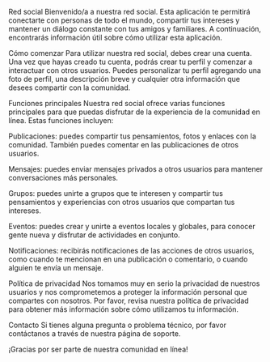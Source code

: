 Red social
Bienvenido/a a nuestra red social. Esta aplicación te permitirá conectarte con personas de todo el mundo, compartir tus intereses y mantener un diálogo constante con tus amigos y familiares. A continuación, encontrarás información útil sobre cómo utilizar esta aplicación.

Cómo comenzar
Para utilizar nuestra red social, debes crear una cuenta. Una vez que hayas creado tu cuenta, podrás crear tu perfil y comenzar a interactuar con otros usuarios. Puedes personalizar tu perfil agregando una foto de perfil, una descripción breve y cualquier otra información que desees compartir con la comunidad.

Funciones principales
Nuestra red social ofrece varias funciones principales para que puedas disfrutar de la experiencia de la comunidad en línea. Estas funciones incluyen:

Publicaciones: puedes compartir tus pensamientos, fotos y enlaces con la comunidad. También puedes comentar en las publicaciones de otros usuarios.

Mensajes: puedes enviar mensajes privados a otros usuarios para mantener conversaciones más personales.

Grupos: puedes unirte a grupos que te interesen y compartir tus pensamientos y experiencias con otros usuarios que compartan tus intereses.

Eventos: puedes crear y unirte a eventos locales y globales, para conocer gente nueva y disfrutar de actividades en conjunto.

Notificaciones: recibirás notificaciones de las acciones de otros usuarios, como cuando te mencionan en una publicación o comentario, o cuando alguien te envía un mensaje.

Política de privacidad
Nos tomamos muy en serio la privacidad de nuestros usuarios y nos comprometemos a proteger la información personal que compartes con nosotros. Por favor, revisa nuestra política de privacidad para obtener más información sobre cómo utilizamos tu información.

Contacto
Si tienes alguna pregunta o problema técnico, por favor contáctanos a través de nuestra página de soporte.

¡Gracias por ser parte de nuestra comunidad en línea!
